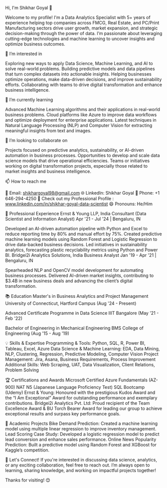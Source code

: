 Hi, I'm Shikhar Goyal 👋

Welcome to my profile! 
I'm a Data Analytics Specialist with 5+ years of experience helping top companies across FMCG, Real Estate, and PC/Print Manufacturing sectors drive user growth, market expansion, and strategic decision-making through the power of data. I’m passionate about leveraging cutting-edge technologies and machine learning to uncover insights and optimize business outcomes.

👀 I’m interested in

Exploring new ways to apply Data Science, Machine Learning, and AI to solve real-world problems.
Building predictive models and data pipelines that turn complex datasets into actionable insights.
Helping businesses optimize operations, make data-driven decisions, and improve sustainability efforts.
Collaborating with teams to drive digital transformation and enhance business intelligence.

🌱 I’m currently learning

Advanced Machine Learning algorithms and their applications in real-world business problems.
Cloud platforms like Azure to improve data workflows and optimize deployment for enterprise applications.
Latest techniques in Natural Language Processing (NLP) and Computer Vision for extracting meaningful insights from text and images.

💞️ I’m looking to collaborate on

Projects focused on predictive analytics, sustainability, or AI-driven automation in business processes.
Opportunities to develop and scale data science models that drive operational efficiencies.
Teams or initiatives working on digital transformation projects, especially those related to market insights and business intelligence.

📫 How to reach me

📧 Email: shikhargoyal98@gmail.com
🌐 LinkedIn: Shikhar Goyal
📱 Phone: +1 646-294-4250
💼 Check out my Professional Profile : www.linkedin.com/in/shikhar-goyal-data-scientist
😄 Pronouns: He/Him


🧠 Professional Experience
Ernst & Young LLP, India
Consultant (Data Scientist and Information Analyst)
Apr '21 - Jul '24 | Bengaluru, IN

Developed an AI-driven automation pipeline with Python and Excel to reduce reporting time by 80% and manual effort by 75%.
Created predictive machine learning models using Random Forest and Logistic Regression to drive data-backed business decisions.
Led initiatives in sustainability analytics, forecasting plastic recyclability metrics using Python and Power BI.
Bridgei2i Analytics Solutions, India
Business Analyst
Jan '19 - Apr '21 | Bengaluru, IN

Spearheaded NLP and OpenCV model development for automating business processes.
Delivered AI-driven market insights, contributing to $3.4B in new business deals and advancing the client’s digital transformation.

📚 Education
Master's in Business Analytics and Project Management
University of Connecticut, Hartford Campus (Aug '24 - Present)

Advanced Certificate Programme in Data Science
IIIT Bangalore (May '21 - Feb '22)

Bachelor of Engineering in Mechanical Engineering
BMS College of Engineering (Aug '15 - Aug '19)

💡 Skills & Expertise
Programming & Tools: Python, SQL, R, Power BI, Tableau, Excel, Azure
Data Science & Machine Learning: EDA, Data Mining, NLP, Clustering, Regression, Predictive Modeling, Computer Vision
Project Management: Jira, Asana, Business Requirements, Process Improvement
Additional Skills: Web Scraping, UAT, Data Visualization, Client Relations, Problem Solving

🏆 Certifications and Awards
Microsoft Certified Azure Fundamentals (AZ-900)
NAT N5 (Japanese Language Proficiency Test)
SQL Bootcamp (Udemy)
Ernst & Young: Honoured with the prestigious Kudos Award and the “I Am Exceptional” Award for outstanding performance and exemplary contributions.
Bridgei2i Analytics Pvt. Ltd: Proud recipient of the Team Excellence Award & BU Torch Bearer Award for leading our group to achieve exceptional results and surpass key performance goals.

🌟 Academic Projects
Bike Demand Prediction: Created a machine learning model using multiple linear regression to improve inventory management.
Lead Scoring Case Study: Developed a logistic regression model to predict lead conversion and enhance sales performance.
Online News Popularity Prediction: Built a predictive model using Random Forest and XGBoost for Kaggle’s competition.


🔗 Let's Connect!
If you're interested in discussing data science, analytics, or any exciting collaboration, feel free to reach out. I’m always open to learning, sharing knowledge, and working on impactful projects together!

Thanks for visiting! 😊

<!---
shikhargoyal98/shikhargoyal98 is a ✨ special ✨ repository because its `README.md` (this file) appears on your GitHub profile.
You can click the Preview link to take a look at your changes.
--->

